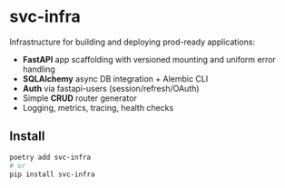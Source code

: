 # svc-infra

Infrastructure for building and deploying prod-ready applications:
- **FastAPI** app scaffolding with versioned mounting and uniform error handling
- **SQLAlchemy** async DB integration + Alembic CLI
- **Auth** via fastapi-users (session/refresh/OAuth)
- Simple **CRUD** router generator
- Logging, metrics, tracing, health checks

## Install

```bash
poetry add svc-infra
# or
pip install svc-infra